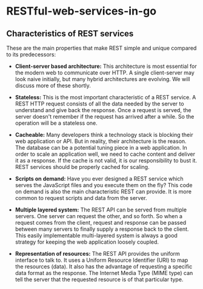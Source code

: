 # RESTful-web-services-in-go

## Characteristics of REST services

These are the main properties that make REST simple and unique compared to its
predecessors:

- **Client-server based architecture:** This architecture is most essential for the
  modern web to communicate over HTTP. A single client-server may look naive
  initially, but many hybrid architectures are evolving. We will discuss more of
  these shortly.

- **Stateless:** This is the most important characteristic of a REST service. A REST
  HTTP request consists of all the data needed by the server to understand and
  give back the response. Once a request is served, the server doesn't remember if
  the request has arrived after a while. So the operation will be a stateless one.

- **Cacheable:** Many developers think a technology stack is blocking their web
  application or API. But in reality, their architecture is the reason. The database
  can be a potential tuning piece in a web application. In order to scale an
  application well, we need to cache content and deliver it as a response. If the
  cache is not valid, it is our responsibility to bust it. REST services should be
  properly cached for scaling.

- **Scripts on demand:** Have you ever designed a REST service which serves the
  JavaScript files and you execute them on the fly? This code on demand is also the
  main characteristic REST can provide. It is more common to request scripts and
  data from the server.

- **Multiple layered system:** The REST API can be served from multiple servers.
  One server can request the other, and so forth. So when a request comes from the
  client, request and response can be passed between many servers to finally
  supply a response back to the client. This easily implementable multi-layered
  system is always a good strategy for keeping the web application loosely
  coupled.

- **Representation of resources:** The REST API provides the uniform interface to
  talk to. It uses a Uniform Resource Identifier (URI) to map the resources (data).
  It also has the advantage of requesting a specific data format as the response. The
  Internet Media Type (MIME type) can tell the server that the requested resource
  is of that particular type.
